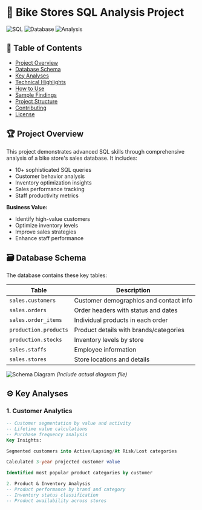 # 🚴 Bike Stores SQL Analysis Project

![SQL](https://img.shields.io/badge/SQL-Advanced-blue) 
![Database](https://img.shields.io/badge/Database-SQL_Server-orange)
![Analysis](https://img.shields.io/badge/Analytics-Business_Intelligence-green)

## 📑 Table of Contents
- [Project Overview](#-project-overview)
- [Database Schema](#-database-schema)
- [Key Analyses](#%EF%B8%8F-key-analyses)
- [Technical Highlights](#-technical-highlights)
- [How to Use](#-how-to-use)
- [Sample Findings](#-sample-findings)
- [Project Structure](#-project-structure)
- [Contributing](#-contributing)
- [License](#-license)

## 🏆 Project Overview

This project demonstrates advanced SQL skills through comprehensive analysis of a bike store's sales database. It includes:

- 10+ sophisticated SQL queries
- Customer behavior analysis
- Inventory optimization insights
- Sales performance tracking
- Staff productivity metrics

**Business Value:**
- Identify high-value customers
- Optimize inventory levels
- Improve sales strategies
- Enhance staff performance

## 🗃️ Database Schema

The database contains these key tables:

| Table | Description |
|-------|-------------|
| `sales.customers` | Customer demographics and contact info |
| `sales.orders` | Order headers with status and dates |
| `sales.order_items` | Individual products in each order |
| `production.products` | Product details with brands/categories |
| `production.stocks` | Inventory levels by store |
| `sales.staffs` | Employee information |
| `sales.stores` | Store locations and details |

![Schema Diagram](database_schema.png) *(Include actual diagram file)*

## ⚙️ Key Analyses

### 1. Customer Analytics
```sql
-- Customer segmentation by value and activity
-- Lifetime value calculations
-- Purchase frequency analysis
Key Insights:

Segmented customers into Active/Lapsing/At Risk/Lost categories

Calculated 3-year projected customer value

Identified most popular product categories by customer

2. Product & Inventory Analysis
-- Product performance by brand and category
-- Inventory status classification
-- Product availability across stores
